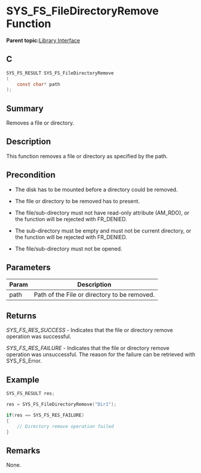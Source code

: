 # SYS\_FS\_FileDirectoryRemove Function

**Parent topic:**[Library Interface](GUID-42556FDF-A632-49FE-8A5E-9303A926578C.md)

## C

```c
SYS_FS_RESULT SYS_FS_FileDirectoryRemove
(
    const char* path
);
```

## Summary

Removes a file or directory.

## Description

This function removes a file or directory as specified by the path.

## Precondition

-   The disk has to be mounted before a directory could be removed.

-   The file or directory to be removed has to present.

-   The file/sub-directory must not have read-only attribute \(AM\_RDO\), or the function will be rejected with FR\_DENIED.

-   The sub-directory must be empty and must not be current directory, or the function will be rejected with FR\_DENIED.

-   The file/sub-directory must not be opened.


## Parameters

|Param|Description|
|-----|-----------|
|path|Path of the File or directory to be removed.|

## Returns

*SYS\_FS\_RES\_SUCCESS* - Indicates that the file or directory remove<br />operation was successful.

*SYS\_FS\_RES\_FAILURE* - Indicates that the file or directory remove<br />operation was unsuccessful. The reason for the failure can be retrieved with SYS\_FS\_Error.

## Example

```c
SYS_FS_RESULT res;

res = SYS_FS_FileDirectoryRemove("Dir1");

if(res == SYS_FS_RES_FAILURE)
{
    // Directory remove operation failed
}
```

## Remarks

None.

